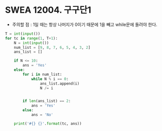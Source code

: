 # SWEA 12004. 구구단1

- 주의할 점 : 1일 때는 항상 나머지가 0이기 때문에 1을 빼고 while문에 돌려야 한다.

```python
T = int(input())
for tc in range(1, T+1):
    N = int(input())
    num_list = [9, 8, 7, 6, 5, 4, 3, 2]
    ans_list = []

    if N <= 10:
        ans = 'Yes'
    else:
        for i in num_list:
            while N % i == 0:
                ans_list.append(i)
                N /= i


        if len(ans_list) == 2:
            ans = 'Yes'
        else:
            ans = 'No'

    print('#{} {}'.format(tc, ans))
```